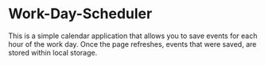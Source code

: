 # Work-Day-Scheduler

This is a simple calendar application that allows you to save events for each hour of the work day.  Once the page refreshes, events that were saved, are stored within local storage.





